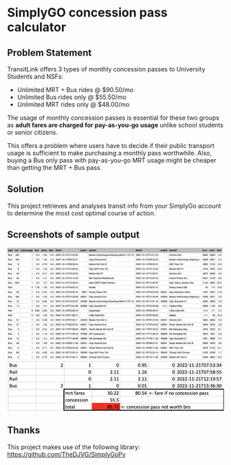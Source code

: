 # SimplyGO concession pass calculator
## Problem Statement
TransitLink offers 3 types of monthly concession passes to University Students and NSFs:
- Unlimited MRT + Bus rides @ $90.50/mo
- Unlimited Bus rides only @ $55.50/mo
- Unlimited MRT rides only @ $48.00/mo

The usage of monthly concession passes is essential for these two groups as **adult fares are charged for pay-as-you-go usage** 
unlike school students or senior citizens.

This offers a problem where users have to decide if their public transport usage is sufficient to make purchasing a monthly pass worthwhile. 
Also, buying a Bus only pass with pay-as-you-go MRT usage might be cheaper than getting the MRT + Bus pass.

## Solution
This project retrieves and analyses transit info from your SimplyGo account to determine the most cost optimal course of action.

## Screenshots of sample output
![csv](sample%20csv%20output.png)
![decision](sample%20excel%20analysis.png)

## Thanks
This project makes use of the following library: https://github.com/TheDJVG/SimplyGoPy
